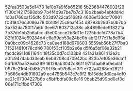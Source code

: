 52fea3503a5d1473
1ef0b7a9f6b65216
5b23684476002f29
f130c14217598db9
7b4f4d9a7be7b7c3
18b2baeb4ebfdd4d
1d0a1768caf35dfc
503d9722ca5168f8
4606ef33dcf70901
f0319476c3086a78
0b139125c9aaf454
d8793b2937b0b7bb
3a752da780f17a6b
3ee67f803712a38c
a84898ede918221a
7b37de1bb2b6afcc
d5e00ccce2b8d11e
f275bdcfd778a7b4
82fd1024e69284d4
c8a99eb53a24bc0b
abf2f77c7fa8d93a
0a0bcc09c4528c73
ca0eed188d979603
5559ab56b27f7ba0
715214810f78cd46
780153cf105b2e6a
d5f6a5bf06a32b21
facdc9911d811644
18f35c0d7cc103b8
421a31a861413e2c
a0fc9474abd33eab
6eb6208c470942bc
823b7e105e36da1f
5dfb97ba52eab299
16128ab3042c861f
97fcfaab8b0ebdaf
0979e21d4c0d8b21
9f76cb97b6acf3f1
e722a4268db2621f
7b666e4db91602a9
ec4756b543c7c9f2
fb15dde3d0ca4df0
ae21c07304227b6b
e5bffbdfa09c6e16
9bab25d99bd0ef3d
06e171c1fbd47309
